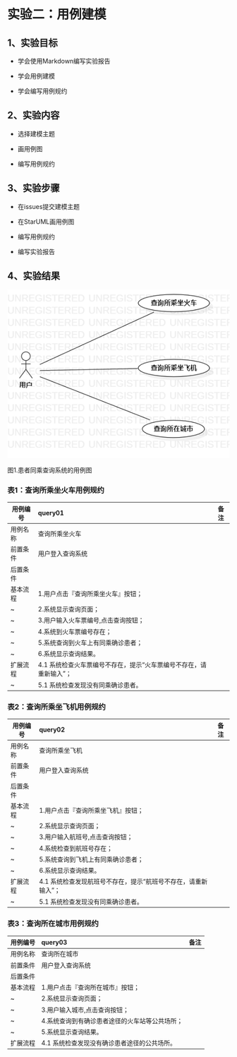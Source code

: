 # 实验二：用例建模

## 1、实验目标
- 学会使用Markdown编写实验报告

- 学会用例建模

- 学会编写用例规约

## 2、实验内容
- 选择建模主题

- 画用例图

- 编写用例规约

## 3、实验步骤
- 在issues提交建模主题

- 在StarUML画用例图

- 编写用例规约

- 编写实验报告

## 4、实验结果
![用例图](./Lab2_UseCaseDiagram.png)

图1.患者同乘查询系统的用例图

### 表1：查询所乘坐火车用例规约  

用例编号  | query01 | 备注  
-|:-|-  
用例名称  | 查询所乘坐火车 |   
前置条件  | 用户登入查询系统 |
后置条件  |      | 
基本流程  | 1.用户点击『查询所乘坐火车』按钮；  |  
~| 2.系统显示查询页面；  |   
~| 3.用户输入火车票编号,点击查询按钮；  |   
~| 4.系统到火车票编号存在；  |
~| 5.系统查询到火车上有同乘确诊患者； |   
~| 6.系统显示查询结果。  |  
扩展流程  | 4.1 系统检查火车票编号不存在，提示“火车票编号不存在，请重新输入”；| 
~| 5.1 系统检查发现没有同乘确诊患者。 |  

### 表2：查询所乘坐飞机用例规约  

用例编号  | query02 | 备注  
-|:-|-  
用例名称  | 查询所乘坐飞机 |   
前置条件  | 用户登入查询系统 | 
后置条件  |      |  
基本流程  | 1.用户点击『查询所乘坐飞机』按钮；  |
~| 2.系统显示查询页面；  |   
~| 3.用户输入航班号,点击查询按钮；| 
~| 4.系统检查到航班号存在；  |
~| 5.系统查询到飞机上有同乘确诊患者； |   
~| 6.系统显示查询结果。 |  
扩展流程  | 4.1 系统检查发现航班号不存在，提示“航班号不存在，请重新输入”；|   
~| 5.1 系统检查发现没有同乘确诊患者。 |  

### 表3：查询所在城市用例规约  

用例编号  | query03 | 备注  
-|:-|-  
用例名称  | 查询所在城市 |   
前置条件  | 用户登入查询系统 | 
后置条件  |      |  
基本流程  | 1.用户点击『查询所在城市』按钮；  | 
~| 2.系统显示查询页面；  |   
~| 3.用户输入城市,点击查询按钮；  |   
~| 4.系统查询到有确诊患者途径的火车站等公共场所； |   
~| 5.系统显示查询结果。  |  
扩展流程  |  4.1 系统检查发现没有确诊患者途径的公共场所。|
